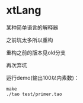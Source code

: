 # xtLang

某种简单语言的解释器

之前坑太多所以重构

重构之前的版本见old分支

再次弃坑

运行demo(输出100以内素数)：

```
make
./tao test/primer.tao

```
